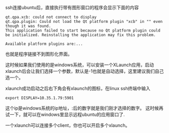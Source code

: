ssh连接ubuntu后，直接执行带有图形窗口的程序会显示下面的内容
```
qt.qpa.xcb: could not connect to display 
qt.qpa.plugin: Could not load the Qt platform plugin "xcb" in "" even though it was found.
This application failed to start because no Qt platform plugin could be initialized. Reinstalling the application may fix this problem.

Available platform plugins are:...
```
也就是程序链接不到图形化界面。

这时候如果我们使用的是windows系统，可以安装一个XLaunch应用，启动xlaunch后会让我们选择一个参数，默认是-1也就是自动选择，这里建议我们自己选一个。

xlaunch成功启动之后右下角会有xlaunch的图标，在linux ssh终端中输入
```
export DISPLAY=10.35.1.79:5901
```
这个ip是windows系统的ip地址，:后的数字就是我们刚才选择的数字。
这时候再试一下，就可以在windows里显示远程ubuntu的应用窗口了.

一个xlaunch可以连接多个client，你也可以开启多个xlaunch。

